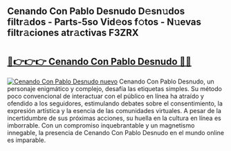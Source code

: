 ## Cenando Con Pablo Desnudo D𝚎sn𝚞dos filtr𝚊dos - Parts-5so Vid𝚎os f𝚘tos - N𝚞evas filtr𝚊ciones atr𝚊ctivas F3ZRX

# <h2><a href="http://mb2e8yc.tromn.icu/?c=Cenando+Con+Pablo+Desnudo">🔗👉👉👉 Cenando Con Pablo Desnudo 🔗🔗</a></h2>

[![Cenando Con Pablo Desnudo nuevo](https://i.imgur.com/pEAQMta.gif)](http://mb2e8yc.tromn.icu/?c=Cenando+Con+Pablo+Desnudo)
Cenando Con Pablo Desnudo, un personaje enigmático y complejo, desafía las etiquetas simples. Su método poco convencional de interactuar con el público en línea ha atraído y ofendido a los seguidores, estimulando debates sobre el consentimiento, la expresión artística y la esencia de las comunidades virtuales. A pesar de la incertidumbre de sus próximas acciones, su huella en la cultura en línea es imborrable. Con un compromiso inquebrantable y un magnetismo innegable, la presencia de Cenando Con Pablo Desnudo en el mundo online es imparable.
